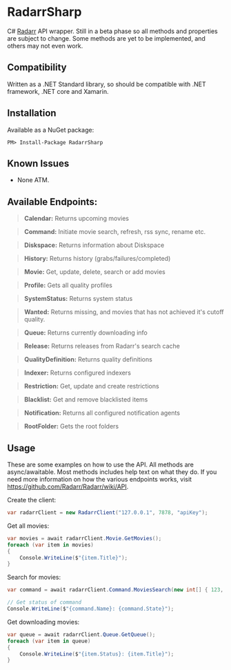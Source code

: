 # RadarrSharp
C# [Radarr](https://radarr.video/) API wrapper. Still in a beta phase so all methods and properties are subject to change. Some methods are yet to be implemented, and others may not even work.

## Compatibility
Written as a .NET Standard library, so should be compatible with .NET framework, .NET core and Xamarin.

## Installation
Available as a NuGet package:
```
PM> Install-Package RadarrSharp
```

## Known Issues
- None ATM.

## Available Endpoints:
>**Calendar:** Returns upcoming movies

>**Command:** Initiate movie search, refresh, rss sync, rename etc.

>**Diskspace:** Returns information about Diskspace

>**History:** Returns history (grabs/failures/completed)

>**Movie:** Get, update, delete, search or add movies

>**Profile:** Gets all quality profiles

>**SystemStatus:** Returns system status

>**Wanted:** Returns missing, and movies that has not achieved it's cutoff quality.

>**Queue:** Returns currently downloading info

>**Release:** Returns releases from Radarr's search cache

>**QualityDefinition:** Returns quality definitions

>**Indexer:** Returns configured indexers

>**Restriction:** Get, update and create restrictions

>**Blacklist:** Get and remove blacklisted items

>**Notification:** Returns all configured notification agents

>**RootFolder:** Gets the root folders

## Usage
These are some examples on how to use the API. All methods are async/awaitable. Most methods includes help text on what they do. If you need more information on how the various endpoints works, visit https://github.com/Radarr/Radarr/wiki/API.

Create the client:
```c#
var radarrClient = new RadarrClient("127.0.0.1", 7878, "apiKey");
```

Get all movies:
```c#
var movies = await radarrClient.Movie.GetMovies();
foreach (var item in movies)
{
    Console.WriteLine($"{item.Title}");
}
```

Search for movies:
```c#
var command = await radarrClient.Command.MoviesSearch(new int[] { 123, 456, 789 });

// Get status of command
Console.WriteLine($"{command.Name}: {command.State}");
```

Get downloading movies:
```c#
var queue = await radarrClient.Queue.GetQueue();
foreach (var item in queue)
{
    Console.WriteLine($"{item.Status}: {item.Title}");
}
```
